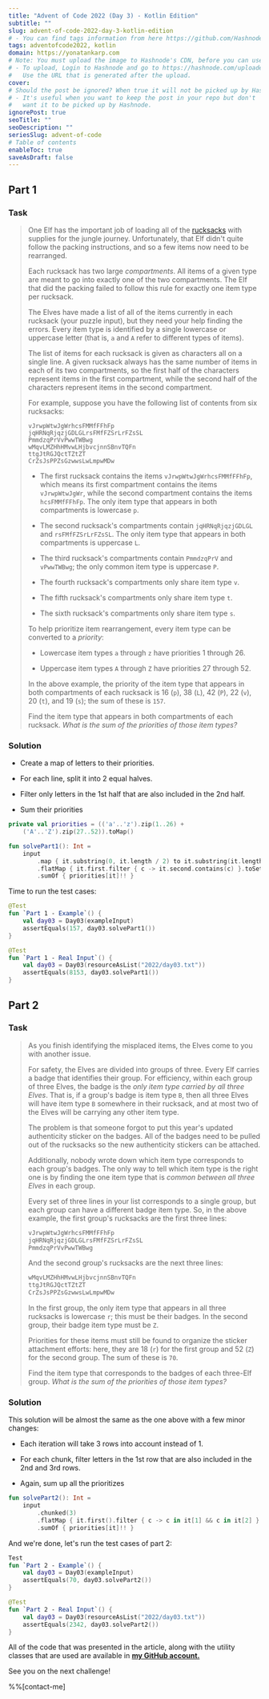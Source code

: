 ```yaml
---
title: "Advent of Code 2022 (Day 3) - Kotlin Edition"
subtitle: ""
slug: advent-of-code-2022-day-3-kotlin-edition
# - You can find tags information from here https://github.com/Hashnode/support/blob/main/misc/tags.json
tags: adventofcode2022, kotlin 
domain: https://yonatankarp.com
# Note: You must upload the image to Hashnode's CDN, before you can use it here.
# - To upload, Login to Hashnode and go to https://hashnode.com/uploader
#   Use the URL that is generated after the upload.
cover: 
# Should the post be ignored? When true it will not be picked up by Hashnode.
# - It's useful when you want to keep the post in your repo but don't
#   want it to be picked up by Hashnode.
ignorePost: true
seoTitle: ""
seoDescription: ""
seriesSlug: advent-of-code
# Table of contents
enableToc: true
saveAsDraft: false
---
```


## Part 1

### Task

> One Elf has the important job of loading all of the [rucksacks](https://en.wikipedia.org/wiki/Rucksack) with supplies for the jungle journey. Unfortunately, that Elf didn't quite follow the packing instructions, and so a few items now need to be rearranged.
> 
> Each rucksack has two large *compartments*. All items of a given type are meant to go into exactly one of the two compartments. The Elf that did the packing failed to follow this rule for exactly one item type per rucksack.
> 
> The Elves have made a list of all of the items currently in each rucksack (your puzzle input), but they need your help finding the errors. Every item type is identified by a single lowercase or uppercase letter (that is, `a` and `A` refer to different types of items).
> 
> The list of items for each rucksack is given as characters all on a single line. A given rucksack always has the same number of items in each of its two compartments, so the first half of the characters represent items in the first compartment, while the second half of the characters represent items in the second compartment.
> 
> For example, suppose you have the following list of contents from six rucksacks:
> 
> ```plaintext
> vJrwpWtwJgWrhcsFMMfFFhFp
> jqHRNqRjqzjGDLGLrsFMfFZSrLrFZsSL
> PmmdzqPrVvPwwTWBwg
> wMqvLMZHhHMvwLHjbvcjnnSBnvTQFn
> ttgJtRGJQctTZtZT
> CrZsJsPPZsGzwwsLwLmpwMDw
> ```
> 
> *   The first rucksack contains the items `vJrwpWtwJgWrhcsFMMfFFhFp`, which means its first compartment contains the items `vJrwpWtwJgWr`, while the second compartment contains the items `hcsFMMfFFhFp`. The only item type that appears in both compartments is lowercase `p`.
>     
> *   The second rucksack's compartments contain `jqHRNqRjqzjGDLGL` and `rsFMfFZSrLrFZsSL`. The only item type that appears in both compartments is uppercase `L`.
>     
> *   The third rucksack's compartments contain `PmmdzqPrV` and `vPwwTWBwg`; the only common item type is uppercase `P`.
>     
> *   The fourth rucksack's compartments only share item type `v`.
>     
> *   The fifth rucksack's compartments only share item type `t`.
>     
> *   The sixth rucksack's compartments only share item type `s`.
>     
> 
> To help prioritize item rearrangement, every item type can be converted to a *priority*:
> 
> *   Lowercase item types `a` through `z` have priorities 1 through 26.
>     
> *   Uppercase item types `A` through `Z` have priorities 27 through 52.
>     
> 
> In the above example, the priority of the item type that appears in both compartments of each rucksack is 16 (`p`), 38 (`L`), 42 (`P`), 22 (`v`), 20 (`t`), and 19 (`s`); the sum of these is `157`.
> 
> Find the item type that appears in both compartments of each rucksack. *What is the sum of the priorities of those item types?*

### Solution

*   Create a map of letters to their priorities.
    
*   For each line, split it into 2 equal halves.
    
*   Filter only letters in the 1st half that are also included in the 2nd half.
    
*   Sum their priorities
    

```kotlin
private val priorities = (('a'..'z').zip(1..26) +   
    ('A'..'Z').zip(27..52)).toMap()

fun solvePart1(): Int =
    input
        .map { it.substring(0, it.length / 2) to it.substring(it.length / 2) }
        .flatMap { it.first.filter { c -> it.second.contains(c) }.toSet() }
        .sumOf { priorities[it]!! }
```

Time to run the test cases:

```kotlin
@Test
fun `Part 1 - Example`() {
    val day03 = Day03(exampleInput)
    assertEquals(157, day03.solvePart1())
}

@Test
fun `Part 1 - Real Input`() {
    val day03 = Day03(resourceAsList("2022/day03.txt"))
    assertEquals(8153, day03.solvePart1())
}
```

## Part 2

### Task

> As you finish identifying the misplaced items, the Elves come to you with another issue.
> 
> For safety, the Elves are divided into groups of three. Every Elf carries a badge that identifies their group. For efficiency, within each group of three Elves, the badge is the *only item type carried by all three Elves*. That is, if a group's badge is item type `B`, then all three Elves will have item type `B` somewhere in their rucksack, and at most two of the Elves will be carrying any other item type.
> 
> The problem is that someone forgot to put this year's updated authenticity sticker on the badges. All of the badges need to be pulled out of the rucksacks so the new authenticity stickers can be attached.
> 
> Additionally, nobody wrote down which item type corresponds to each group's badges. The only way to tell which item type is the right one is by finding the one item type that is *common between all three Elves* in each group.
> 
> Every set of three lines in your list corresponds to a single group, but each group can have a different badge item type. So, in the above example, the first group's rucksacks are the first three lines:
> 
> ```kotlin
> vJrwpWtwJgWrhcsFMMfFFhFp
> jqHRNqRjqzjGDLGLrsFMfFZSrLrFZsSL
> PmmdzqPrVvPwwTWBwg
> ```
> 
> And the second group's rucksacks are the next three lines:
> 
> ```kotlin
> wMqvLMZHhHMvwLHjbvcjnnSBnvTQFn
> ttgJtRGJQctTZtZT
> CrZsJsPPZsGzwwsLwLmpwMDw
> ```
> 
> In the first group, the only item type that appears in all three rucksacks is lowercase `r`; this must be their badges. In the second group, their badge item type must be `Z`.
> 
> Priorities for these items must still be found to organize the sticker attachment efforts: here, they are 18 (`r`) for the first group and 52 (`Z`) for the second group. The sum of these is `70`.
> 
> Find the item type that corresponds to the badges of each three-Elf group. *What is the sum of the priorities of those item types?*

### Solution

This solution will be almost the same as the one above with a few minor changes:

*   Each iteration will take 3 rows into account instead of 1.
    
*   For each chunk, filter letters in the 1st row that are also included in the 2nd and 3rd rows.
    
*   Again, sum up all the prioritizes
    

```kotlin
fun solvePart2(): Int =
    input
        .chunked(3)
        .flatMap { it.first().filter { c -> c in it[1] && c in it[2] }.toSet() }
        .sumOf { priorities[it]!! }
```

And we're done, let's run the test cases of part 2:

```kotlin
Test
fun `Part 2 - Example`() {
    val day03 = Day03(exampleInput)
    assertEquals(70, day03.solvePart2())
}

@Test
fun `Part 2 - Real Input`() {
    val day03 = Day03(resourceAsList("2022/day03.txt"))
    assertEquals(2342, day03.solvePart2())
}
```

All of the code that was presented in the article, along with the utility classes that are used are available in [**my GitHub account.**](https://github.com/yonatankarp/advent-of-code)

See you on the next challenge!

%%[contact-me]

